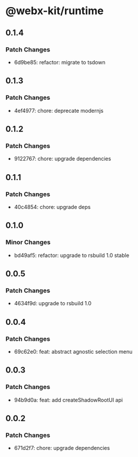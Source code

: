 # @webx-kit/runtime

## 0.1.4

### Patch Changes

- 6d9be85: refactor: migrate to tsdown

## 0.1.3

### Patch Changes

- 4ef4977: chore: deprecate modernjs

## 0.1.2

### Patch Changes

- 9122767: chore: upgrade dependencies

## 0.1.1

### Patch Changes

- 40c4854: chore: upgrade deps

## 0.1.0

### Minor Changes

- bd49af5: refactor: upgrade to rsbuild 1.0 stable

## 0.0.5

### Patch Changes

- 4634f9d: upgrade to rsbuild 1.0

## 0.0.4

### Patch Changes

- 69c62e0: feat: abstract agnostic selection menu

## 0.0.3

### Patch Changes

- 94b9d0a: feat: add createShadowRootUI api

## 0.0.2

### Patch Changes

- 671d2f7: chore: upgrade dependencies
